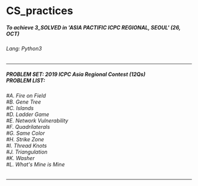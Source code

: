 # CS_practices
##### To achieve 3_SOLVED in 'ASIA PACTIFIC ICPC REGIONAL, SEOUL' (26, OCT)

###### Lang: Python3
----
##### PROBLEM SET: 2019 ICPC Asia Regional Contest (12Qs) </br>PROBLEM LIST: 
###### #A. Fire on Field </br>#B. Gene Tree </br>#C. Islands </br>#D. Ladder Game </br>#E. Network Vulnerability </br>#F. Quadrilaterals </br>#G. Same Color </br>#H. Strike Zone </br>#I. Thread Knots </br>#J. Triangulation </br>#K. Washer </br>#L. What's Mine is Mine
----

